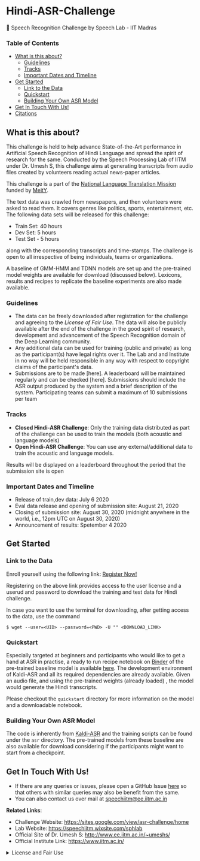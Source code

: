 # Hindi-ASR-Challenge
🎯 Speech Recognition Challenge by Speech Lab - IIT Madras

### Table of Contents
   * [What is this about?](#what-is-this-about)
      * [Guidelines](#guidelines)
      * [Tracks](#tracks)
      * [Important Dates and Timeline](#important-dates-and-timeline)
   * [Get Started](#get-started)
      * [Link to the Data](#link-to-the-data)
      * [Quickstart](#quickstart)
      * [Building Your Own ASR Model](#building-your-own-asr-model)
   * [Get In Touch With Us!](#get-in-touch-with-us)
   * [Citations](#citations)

## What is this about?
This challenge is held to help advance State-of-the-Art performance in Artificial Speech Recognition of Hindi Language
and spread the spirit of research for the same. Conducted by the Speech Processing Lab of IITM under Dr. Umesh S, this challenge
aims at generating transcripts from audio files created by volunteers reading actual news-paper articles. 

This challenge is a part of the [National Language Translation Mission](http://psa.gov.in/pmstiac-missions/natural-language-translation) 
funded by [MeitY](https://meity.gov.in/).

The text data was crawled from newspapers, and then volunteers were asked to read them. It covers genres like politics, 
sports, entertainment, etc. 
The following data sets will be released for this challenge:
- Train Set: 40 hours
- Dev Set: 5 hours
- Test Set - 5 hours 

along with the corresponding transcripts and time-stamps. The challenge is open to all 
irrespective of being individuals, teams or organizations. 

A baseline of GMM-HMM and TDNN models are set up and the pre-trained model weights are available for download (discussed
below). Lexicons, results and recipes to replicate the baseline experiments are also made available.


### Guidelines
- The data can be freely downloaded after registration for the challenge and agreeing to the *License of Fair Use*. The data 
will also be publicly available after the end of the challenge in the good spirit of research, development and 
advancement of the Speech Recognition domain of the Deep Learning community.
- Any additional data can be used for training (public and private) as long as the participant(s) have legal rights over 
it. The Lab and and Institute in no way will be held responsible in any way with respect to copyright claims of the 
participant's data.
- Submissions are to be made [here]. A leaderboard will be maintained regularly and can be checked [here]. Submissions 
should include the ASR output produced by the system and a brief description of the system. Participating teams can 
submit a maximum of 10 submissions per team

### Tracks
- **Closed Hindi-ASR Challenge**: Only the training data distributed as part of the challenge can be used to train the 
models (both acoustic and language models)
- **Open Hindi-ASR Challenge**: You can use any external/additional data to train the acoustic and language models.  

Results will be displayed on a leaderboard throughout the period that the submission site is open

### Important Dates and Timeline
- Release of train,dev data: July 6 2020
- Eval data release and opening of submission site: August 21, 2020
- Closing of submission site: August 30, 2020 (midnight anywhere in the world, i.e., 12pm UTC on August 30, 2020)
- Announcement of results: Spetember 4 2020

## Get Started
### Link to the Data
Enroll yourself using the following link: [Register Now!](https://forms.gle/aR7e28YjgB3g5fgW6)

Registering on the above link provides access to the user license and a userud and password to download the training and test data for Hindi challenge.

In case you want to use the terminal for downloading, after getting access to the data, use the command 
```
$ wget --user=<UID> --password=<PWD> -U "" <DOWNLOAD_LINK>
```

### Quickstart
Especially targeted at beginners and participants who would like to get a hand at ASR in practise, a ready to run recipe
notebook on [Binder](https://mybinder.org/) of the pre-trained baseline model is available 
[here](https://mybinder.org/v2/gh/Syzygianinfern0/WAV2TEXT.git/master). The development environment of Kaldi-ASR and all
its required dependencies are already available. Given an audio file, and using the pre-trained weights (already loaded)
, the model would generate the Hindi transcripts.

Please checkout the `quickstart` directory for more information on the model and a downloadable notebook. 

### Building Your Own ASR Model
The code is inherently from [Kaldi-ASR](https://kaldi-asr.org/) and the training scripts can be found under the 
`asr` directory. The pre-trained models from these baseline are also available for download considering if the participants might want to start from a checkpoint.

## Get In Touch With Us!
- If there are any queries or issues, please open a GitHub Issue [here](https://github.com/Syzygianinfern0/Hindi-ASR-Challenge/issues/new) so that others with similar queries may also be benefit from the same.
- You can also contact us over mail at speechiitm@ee.iitm.ac.in
 
**Related Links**:

- Challenge Website: https://sites.google.com/view/asr-challenge/home
- Lab Website: https://speechiitm.wixsite.com/sphlab
- Official Site of Dr. Umesh S: http://www.ee.iitm.ac.in/~umeshs/
- Official Institute Link: https://www.iitm.ac.in/

<details> <summary>License and Fair Use</summary> 

### IITM Hindi Speech Corpus: a corpus of native Hindi Speech Corpus Licence Agreement
 
This Agreement is made between Speech lab IITM (Speech-IITM) and the LICENSEE, whereas Speech-IITM , through its 
Research Unit "Speech lab", collected a corpus of speech utterances in various Indian metropolitan cities. This 
agreement refthe IITM Hindi Speech corpus data set, in the following referred to as DATA, which consists of utterances 
and related transcriptions from people aged between 20 and 60. 

The Property Rights of IITM Hindi Speech Corpus DATA are owned by Speech-IITM. The LICENSEE is interested in acquiring 
a license to use IITM Hindi Speech Corpus DATA only for research purposes. It is hereby agreed as follows:

#### 1 - Object
Speech-IITM grants LICENSEE a non exclusive, non transferable, non sublicensable, unlimited, free of cost licence of 
the DATA. LICENSEE will use the DATA for research purposes and agrees that the DATA, in whole or in part, shall not be 
distributed or delivered to any third party.

#### 2 – Property Rights
The licence issued within this Agreement does not confer any title and/or right to LICENSEE on the DATA and, for this 
reason, LICENSEE cannot proceed to any record, assignment and/or concession as sub-license of the named DATA and of the 
relative rights of use. It is expressly understood that the DATA, and the related rights or titles of copyrights able to 
protect completely or partially the DATA, will remain in the whole property of Speech-IITM, and they can be used by 
LICENSEE only for research purposes hereby defined.

#### 3 – Limitation of Warranty and Liability
Speech-IITM makes no representations about the suitability, use, or performance of the DATA for any purpose. The DATA 
are provided “as is,” without express or implied warranties including, but not limited to, any implied warranties of 
merchantability, fitness for a particular purpose, or non-infringement with respect to the DATA. Speech-IITM is not 
obliged to support or issue updates to the DATA. Speech-IITM shall not be liable for any damages, including direct, 
indirect, incidental, special or consequential damages for loss of profits, revenue, data or data use, incurred by 
LICENSEE or any third Party, whether in an action in contract or tort, even if any person has been advised of the 
possibility of such damages.

#### 4 – Duration
The License under this Agreement shall come into force starting from the date hereof. The License will terminate 
immediately, without notice by Speech-IITM, if LICENSEE fails to comply with the terms and conditions of this Agreement. 
Upon termination of this License, LICENSEE shall immediately discontinue all use of DATA provided hereunder, and return 
to Speech-IITM or destroy the original and all copies of all such DATA. All of LICENSEE obligations under this Agreement 
shall survive the termination of the License.

#### 5 - Indemnification
LICENSEE agrees to hold harmless, indemnify, and defend Speech-IITM, its Trustees, officers, employees, and agents from 
and against any loss, damage, liability, claim of loss, lawsuit, cause of action, or other claim asserted against them 
or any of them arising out of, or in any way connected with, LICENSEE performance of any activity hereunder.

#### 6 – Publications Credit
LICENSEE shall acknowledge Speech-IITM with appropriate citations in any publication or any public presentation 
containing results obtained through the use of the DATA as well as to demonstrate the DATA, expressly stating that 
within the Project Speech-IITM has developed and owns the DATA, including a citation to the following publications:

“IITM Hindi Speech Corpus: a corpus of native Hindi Speech Corpus” - Speech signal processing lab, IIT Madras.

#### 7 – Applicable Law
Any controversy or claim of whatsoever nature arising out of or relating in any manner whatsoever to this Agreement or 
any breach of any terms of this Agreement shall be governed by and construed in all respects in accordance with the 
laws of India.

LICENSEE hereby irrevocably acknowledges and agrees that the Court of India shall have India exclusive jurisdiction to 
resolve any controversy or claim of whatsoever nature arising out of, or relating in any manner to this Agreement, any 
terms of this Agreement, or any breach of this Agreement or any such terms.

#### 8 – Privacy regulation

Your personal data shall be processed only for internal usage by Speech-IITM. In signing this licence you confirm that 
you have read and understood the privacy policy and that you consent to the processing of your personal data by 
Speech-IITM staff.

</details>
